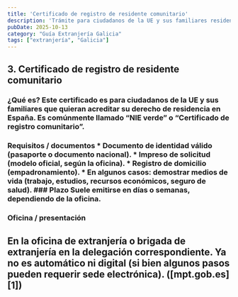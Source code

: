 ```yaml
---
title: 'Certificado de registro de residente comunitario'
description: 'Trámite para ciudadanos de la UE y sus familiares residentes en Galicia.'
pubDate: 2025-10-13
category: "Guía Extranjería Galicia"
tags: ["extranjería", "Galicia"]
---
```

## 3. Certificado de registro de residente comunitario 
### ¿Qué es? Este certificado es para ciudadanos de la UE y sus familiares que quieran acreditar su derecho de residencia en España. Es comúnmente llamado “NIE verde” o “Certificado de registro comunitario”. 

### Requisitos / documentos * Documento de identidad válido (pasaporte o documento nacional). * Impreso de solicitud (modelo oficial, según la oficina). * Registro de domicilio (empadronamiento). * En algunos casos: demostrar medios de vida (trabajo, estudios, recursos económicos, seguro de salud). ### Plazo Suele emitirse en días o semanas, dependiendo de la oficina. 

### Oficina / presentación 
En la oficina de extranjería o brigada de extranjería en la delegación correspondiente. Ya no es automático ni digital (si bien algunos pasos pueden requerir sede electrónica). ([mpt.gob.es][1]) 
---
